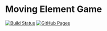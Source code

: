 # Moving Element Game

[![Build Status](https://github.com/AlejoRuso/JS_DOM/workflows/Deploy%20to%20GitHub%20Pages/badge.svg)](https://github.com/AlejoRuso/JS_DOM/actions)
[![GitHub Pages](https://img.shields.io/badge/GitHub-Pages-blue)](https://AlejoRuso.github.io/JS_DOM/)